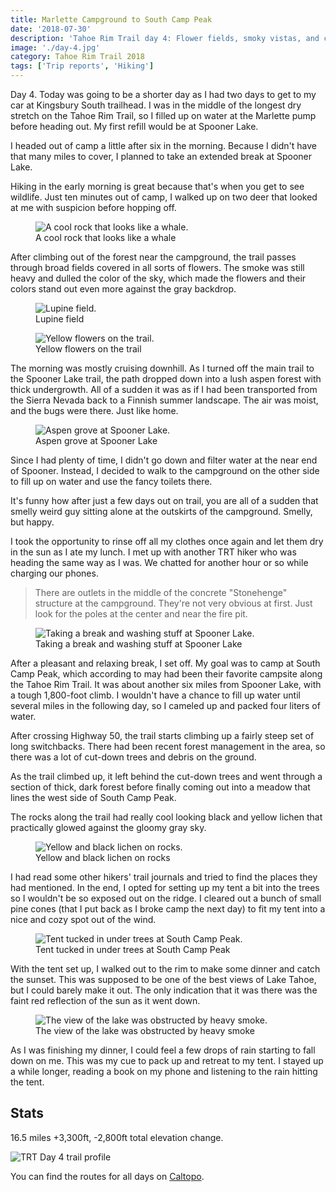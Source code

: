 ```yaml
---
title: Marlette Campground to South Camp Peak
date: '2018-07-30'
description: 'Tahoe Rim Trail day 4: Flower fields, smoky vistas, and chilling at Spooner Lake'
image: './day-4.jpg'
category: Tahoe Rim Trail 2018
tags: ['Trip reports', 'Hiking']
---
```


Day 4. Today was going to be a shorter day as I had two days to get to my car at Kingsbury South trailhead. I was in the middle of the longest dry stretch on the Tahoe Rim Trail, so I filled up on water at the Marlette pump before heading out. My first refill would be at Spooner Lake.

I headed out of camp a little after six in the morning. Because I didn't have that many miles to cover, I planned to take an extended break at Spooner Lake.

Hiking in the early morning is great because that's when you get to see wildlife. Just ten minutes out of camp, I walked up on two deer that looked at me with suspicion before hopping off.

<figure>
  <img src="whale-rock.jpg" alt="A cool rock that looks like a whale.">
  <figcaption>A cool rock that looks like a whale</figcaption>
</figure>

After climbing out of the forest near the campground, the trail passes through broad fields covered in all sorts of flowers. The smoke was still heavy and dulled the color of the sky, which made the flowers and their colors stand out even more against the gray backdrop.

<figure class="full-width">
  <img src="lupine-field.jpg" alt="Lupine field.">
  <figcaption>Lupine field</figcaption>
</figure>

<figure class="full-width">
  <img src="yellow-flowers.jpg" alt="Yellow flowers on the trail.">
  <figcaption>Yellow flowers on the trail</figcaption>
</figure>

The morning was mostly cruising downhill. As I turned off the main trail to the Spooner Lake trail, the path dropped down into a lush aspen forest with thick undergrowth. All of a sudden it was as if I had been transported from the Sierra Nevada back to a Finnish summer landscape. The air was moist, and the bugs were there. Just like home.

<figure>
  <img src="aspen-grove-at-spooner-lake.jpg" alt="Aspen grove at Spooner Lake.">
  <figcaption>Aspen grove at Spooner Lake</figcaption>
</figure>

Since I had plenty of time, I didn't go down and filter water at the near end of Spooner. Instead, I decided to walk to the campground on the other side to fill up on water and use the fancy toilets there.

It's funny how after just a few days out on trail, you are all of a sudden that smelly weird guy sitting alone at the outskirts of the campground. Smelly, but happy.

I took the opportunity to rinse off all my clothes once again and let them dry in the sun as I ate my lunch. I met up with another TRT hiker who was heading the same way as I was. We chatted for another hour or so while charging our phones.

> There are outlets in the middle of the concrete "Stonehenge" structure at the campground. They're not very obvious at first. Just look for the poles at the center and near the fire pit.

<figure>
  <img src="spooner-lake-break.jpg" alt="Taking a break and washing stuff at Spooner Lake.">
  <figcaption>Taking a break and washing stuff at Spooner Lake</figcaption>
</figure>

After a pleasant and relaxing break, I set off. My goal was to camp at South Camp Peak, which according to may had been their favorite campsite along the Tahoe Rim Trail. It was about another six miles from Spooner Lake, with a tough 1,800-foot climb. I wouldn't have a chance to fill up water until several miles in the following day, so I cameled up and packed four liters of water.

After crossing Highway 50, the trail starts climbing up a fairly steep set of long switchbacks. There had been recent forest management in the area, so there was a lot of cut-down trees and debris on the ground.

As the trail climbed up, it left behind the cut-down trees and went through a section of thick, dark forest before finally coming out into a meadow that lines the west side of South Camp Peak.

The rocks along the trail had really cool looking black and yellow lichen that practically glowed against the gloomy gray sky.

<figure>
  <img src="yellow-and-black-lichen.jpg" alt="Yellow and black lichen on rocks.">
  <figcaption>Yellow and black lichen on rocks</figcaption>
</figure>

I had read some other hikers' trail journals and tried to find the places they had mentioned. In the end, I opted for setting up my tent a bit into the trees so I wouldn't be so exposed out on the ridge. I cleared out a bunch of small pine cones (that I put back as I broke camp the next day) to fit my tent into a nice and cozy spot out of the wind.

<figure>
  <img src="south-camp-peak-tahoe-rim-trail.jpg" alt="Tent tucked in under trees at South Camp Peak.">
  <figcaption>Tent tucked in under trees at South Camp Peak</figcaption>
</figure>

With the tent set up, I walked out to the rim to make some dinner and catch the sunset. This was supposed to be one of the best views of Lake Tahoe, but I could barely make it out. The only indication that it was there was the faint red reflection of the sun as it went down.

<figure>
  <img src="no-views-of-lake-tahoe.jpg" alt="The view of the lake was obstructed by heavy smoke.">
  <figcaption>The view of the lake was obstructed by heavy smoke</figcaption>
</figure>

As I was finishing my dinner, I could feel a few drops of rain starting to fall down on me. This was my cue to pack up and retreat to my tent. I stayed up a while longer, reading a book on my phone and listening to the rain hitting the tent.

## Stats

16.5 miles +3,300ft, -2,800ft total elevation change.

![TRT Day 4 trail profile](profile.png)

You can find the routes for all days on [Caltopo](https://caltopo.com/m/HJ0L).
